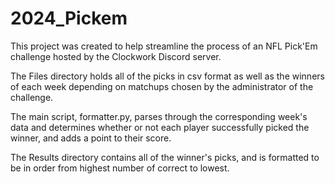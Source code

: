 # 2024_Pickem

This project was created to help streamline the process of an NFL Pick'Em challenge hosted by the Clockwork Discord server. 

The Files directory holds all of the picks in csv format as well as the winners of each week depending on matchups chosen by the administrator of the challenge. 

The main script, formatter.py, parses through the corresponding week's data and determines whether or not each player successfully picked the winner, and adds a point to their score.

The Results directory contains all of the winner's picks, and is formatted to be in order from highest number of correct to lowest.
